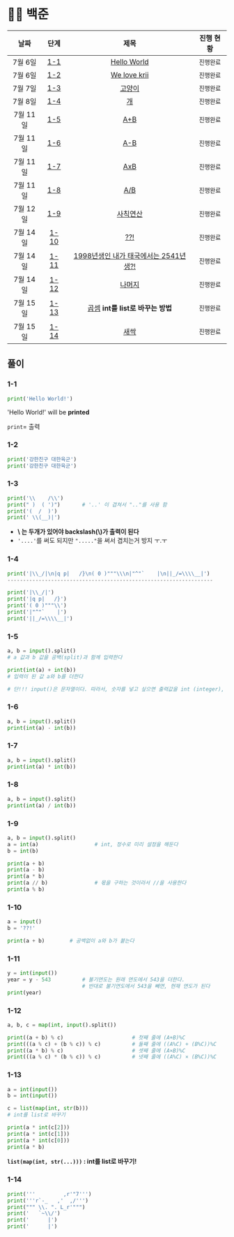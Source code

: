 # 🧑‍💻 백준

|   날짜   |     단계      |                             제목                             | 진행 현황  |
| :------: | :-----------: | :----------------------------------------------------------: | :--------: |
| 7월 6일  |  [1-1](#1-1)  |     [Hello World](https://www.acmicpc.net/problem/2557)      | `진행완료` |
| 7월 6일  |  [1-2](#1-2)  |    [We love krii](https://www.acmicpc.net/problem/10718)     | `진행완료` |
| 7월 7일  |  [1-3](#1-3)  |       [고양이](https://www.acmicpc.net/problem/10171)        | `진행완료` |
| 7월 8일  |  [1-4](#1-4)  |         [개](https://www.acmicpc.net/problem/10172)          | `진행완료` |
| 7월 11일 |  [1-5](#1-5)  |         [A+B](https://www.acmicpc.net/problem/1000)          | `진행완료` |
| 7월 11일 |  [1-6](#1-6)  |         [A-B](https://www.acmicpc.net/problem/1001)          | `진행완료` |
| 7월 11일 |  [1-7](#1-7)  |         [AxB](https://www.acmicpc.net/problem/10998)         | `진행완료` |
| 7월 11일 |  [1-8](#1-8)  |         [A/B](https://www.acmicpc.net/problem/1008)          | `진행완료` |
| 7월 12일 |  [1-9](#1-9)  |      [사칙연산](https://www.acmicpc.net/problem/10869)       | `진행완료` |
| 7월 14일 | [1-10](#1-10) |         [??!](https://www.acmicpc.net/problem/10926)         | `진행완료` |
| 7월 14일 | [1-11](#1-11) | [1998년생인 내가 태국에서는 2541년생?!](https://www.acmicpc.net/problem/18108) | `진행완료` |
| 7월 14일 | [1-12](#1-12) |       [나머지](https://www.acmicpc.net/problem/10430)        | `진행완료` |
| 7월 15일 | [1-13](#1-13) | [곱셈](https://www.acmicpc.net/problem/2588) **int를 list로 바꾸는 방법** | `진행완료` |
| 7월 15일 | [1-14](#1-14) |        [새싹](https://www.acmicpc.net/problem/25083)         | `진행완료` |



## 풀이

### 1-1

```python
print('Hello World!')
```

'Hello World!' will be **printed** 

`print`= 출력



### 1-2

```python
print('강한친구 대한육군')
print('강한친구 대한육군')
```



### 1-3

```python
print('\\    /\\')        
print(" )  ( ')")		# '..' 이 겹쳐서 ".."를 사용 함
print('(  /  )')
print(' \\(__)|')
```

- **\ 는 두개가 있어야 backslash(\\\)가 출력이 된다**
- `'....'`를 써도 되지만 `"....."`을 써서 겹치는거 방지 ㅜ.ㅜ





### 1-4

```python
print('|\\_/|\n|q p|   /}\n( 0 )"""\\\n|"^"`    |\n||_/=\\\\__|')
------------------------------------------------------------------

print('|\\_/|')
print('|q p|   /}')
print('( 0 )"""\\')
print('|"^"`    |')
print('||_/=\\\\__|')
```





### 1-5

```python
a, b = input().split()
# a 값과 b 값을 공백(split)과 함께 입력한다

print(int(a) + int(b))
# 입력이 된 값 a와 b를 더한다

# 단!!! input()은 문자열이다. 따라서, 숫자를 넣고 싶으면 출력값을 int (integer), 정수로 바꿔줘야 한다
```





### 1-6

```python
a, b = input().split()
print(int(a) - int(b))
```





### 1-7

```python
a, b = input().split()
print(int(a) * int(b))
```





### 1-8

```python
a, b = input().split()
print(int(a) / int(b))
```





### 1-9

```python
a, b = input().split()
a = int(a)                  # int, 정수로 미리 설정을 해둔다
b = int(b)  

print(a + b)
print(a - b)
print(a * b)
print(a // b)               # 몫을 구하는 것이라서 //을 사용한다
print(a % b)
```





### 1-10

```python
a = input()
b = '??!'

print(a + b)		# 공백없이 a와 b가 붙는다
```





### 1-11

```python
y = int(input())
year = y - 543          # 불기연도는 원래 연도에서 543을 더한다.
                        # 반대로 불기연도에서 543을 빼면, 현재 연도가 된다
print(year)             
```





### 1-12

```python
a, b, c = map(int, input().split())

print((a + b) % c)						# 첫째 줄에 (A+B)%C
print(((a % c) + (b % c)) % c)			# 둘째 줄에 ((A%C) + (B%C))%C
print((a * b) % c)						# 셋째 줄에 (A×B)%C
print(((a % c) * (b % c)) % c)			# 넷째 줄에 ((A%C) × (B%C))%C
```





### 1-13

```python
a = int(input())
b = int(input())

c = list(map(int, str(b)))
# int를 list로 바꾸기

print(a * int(c[2]))
print(a * int(c[1]))
print(a * int(c[0]))
print(a * b)
```

**`list(map(int, str(...)))` : int를 list로 바꾸기!**



### 1-14

```python
print('''         ,r'"7''')
print('''r`-_   ,'  ,/''')
print(""" \\. ". L_r'""")
print('   `~\\/')
print('      |')
print('      |')
```

